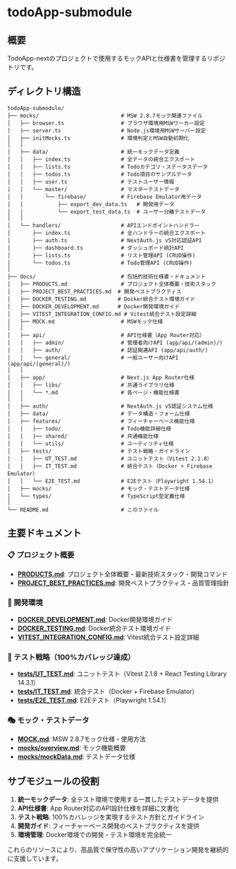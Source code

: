 # todoApp-submodule

## 概要

TodoApp-nextのプロジェクトで使用するモックAPIと仕様書を管理するリポジトリです。

## ディレクトリ構造

```
todoApp-submodule/
├── mocks/                          # MSW 2.8.7モック関連ファイル
│   ├── browser.ts                  # ブラウザ環境用MSWワーカー設定
│   ├── server.ts                   # Node.js環境用MSWサーバー設定
│   ├── initMocks.ts                # 環境判定とMSW自動初期化
│   │
│   ├── data/                       # 統一モックデータ定義
│   │   ├── index.ts                # 全データの統合エクスポート
│   │   ├── lists.ts                # Todoカテゴリ・ステータスデータ
│   │   ├── todos.ts                # Todo項目のサンプルデータ
│   │   ├── user.ts                 # テストユーザー情報
│   │   └── master/                 # マスターテストデータ
│   │       └── firebase/           # Firebase Emulator用データ
│   │           ├── export_dev_data.ts   # 開発用データ
│   │           └── export_test_data.ts  # ユーザー分離テストデータ
│   │
│   └── handlers/                   # APIエンドポイントハンドラー
│       ├── index.ts                # 全ハンドラーの統合エクスポート
│       ├── auth.ts                 # NextAuth.js v5対応認証API
│       ├── dashboard.ts            # ダッシュボード統計API
│       ├── lists.ts                # リスト管理API (CRUD操作)
│       └── todos.ts                # Todo管理API (CRUD操作)
│
├── docs/                           # 包括的技術仕様書・ドキュメント
│   ├── PRODUCTS.md                 # プロジェクト全体概要・技術スタック
│   ├── PROJECT_BEST_PRACTICES.md  # 開発ベストプラクティス
│   ├── DOCKER_TESTING.md          # Docker統合テスト環境ガイド
│   ├── DOCKER_DEVELOPMENT.md      # Docker開発環境ガイド
│   ├── VITEST_INTEGRATION_CONFIG.md # Vitest統合テスト設定詳細
│   ├── MOCK.md                     # MSWモック仕様
│   │
│   ├── api/                        # API仕様書（App Router対応）
│   │   ├── admin/                  # 管理者向けAPI (app/api/(admin)/)
│   │   ├── auth/                   # 認証関連API (app/api/auth/)
│   │   └── general/                # 一般ユーザー向けAPI (app/api/(general)/)
│   │
│   ├── app/                        # Next.js App Router仕様
│   │   ├── libs/                   # 共通ライブラリ仕様
│   │   └── *.md                    # 各ページ・機能仕様書
│   │
│   ├── auth/                       # NextAuth.js v5認証システム仕様
│   ├── data/                       # データ構造・フォーム仕様
│   ├── features/                   # フィーチャーベース機能仕様
│   │   ├── todo/                   # Todo機能詳細仕様
│   │   ├── shared/                 # 共通機能仕様
│   │   └── utils/                  # ユーティリティ仕様
│   ├── tests/                      # テスト戦略・ガイドライン
│   │   ├── UT_TEST.md              # ユニットテスト（Vitest 2.1.8）
│   │   ├── IT_TEST.md              # 統合テスト（Docker + Firebase Emulator）
│   │   └── E2E_TEST.md             # E2Eテスト（Playwright 1.54.1）
│   ├── mocks/                      # モック・テストデータ仕様
│   └── types/                      # TypeScript型定義仕様
│
└── README.md                       # このファイル
```

## 主要ドキュメント

### 📋 プロジェクト概要

- **[PRODUCTS.md](docs/PRODUCTS.md)**: プロジェクト全体概要・最新技術スタック・開発コマンド
- **[PROJECT_BEST_PRACTICES.md](docs/PROJECT_BEST_PRACTICES.md)**: 開発ベストプラクティス・品質管理指針

### 🔧 開発環境

- **[DOCKER_DEVELOPMENT.md](docs/DOCKER_DEVELOPMENT.md)**: Docker開発環境ガイド
- **[DOCKER_TESTING.md](docs/DOCKER_TESTING.md)**: Docker統合テスト環境ガイド
- **[VITEST_INTEGRATION_CONFIG.md](docs/VITEST_INTEGRATION_CONFIG.md)**: Vitest統合テスト設定詳細

### 🧪 テスト戦略（100%カバレッジ達成）

- **[tests/UT_TEST.md](docs/tests/UT_TEST.md)**: ユニットテスト（Vitest 2.1.8 + React Testing Library 14.3.1）
- **[tests/IT_TEST.md](docs/tests/IT_TEST.md)**: 統合テスト（Docker + Firebase Emulator）
- **[tests/E2E_TEST.md](docs/tests/E2E_TEST.md)**: E2Eテスト（Playwright 1.54.1）

### 🎭 モック・テストデータ

- **[MOCK.md](docs/MOCK.md)**: MSW 2.8.7モック仕様・使用方法
- **[mocks/overview.md](docs/mocks/overview.md)**: モック機能概要
- **[mocks/mockData.md](docs/mocks/mockData.md)**: テストデータ仕様

## サブモジュールの役割

1. **統一モックデータ**: 全テスト環境で使用する一貫したテストデータを提供
2. **API仕様書**: App Router対応のAPI設計仕様を詳細に文書化
3. **テスト戦略**: 100%カバレッジを実現するテスト方針とガイドライン
4. **開発ガイド**: フィーチャーベース開発のベストプラクティスを提供
5. **環境管理**: Docker環境での開発・テスト環境を完全統一

これらのリソースにより、高品質で保守性の高いアプリケーション開発を継続的に支援しています。
